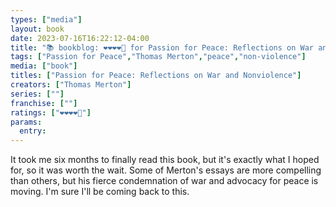 ```yaml
---
types: ["media"]
layout: book
date: 2023-07-16T16:22:12-04:00
title: "📚 bookblog: ❤️❤️❤️❤️🖤 for Passion for Peace: Reflections on War and Nonviolence, by Thomas Merton"
tags: ["Passion for Peace","Thomas Merton","peace","non-violence"]
media: ["book"]
titles: ["Passion for Peace: Reflections on War and Nonviolence"]
creators: ["Thomas Merton"]
series: [""]
franchise: [""]
ratings: ["❤️❤️❤️❤️🖤"]
params:
  entry:
---
```

It took me six months to finally read this book, but it's exactly what I hoped for, so it was worth the wait. Some of Merton's essays are more compelling than others, but his fierce condemnation of war and advocacy for peace is moving. I'm sure I'll be coming back to this.
